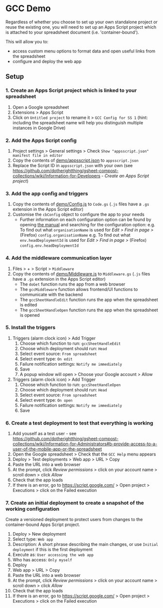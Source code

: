# GCC Demo

Regardless of whether you choose to set up your own standalone project or reuse the existing one, you will need to set up an Apps Script project which is attached to your spreadsheet document (i.e. 'container-bound').

This will allow you to:

* access custom menu options to format data and open useful links from the spreadsheet
* configure and deploy the web app

## Setup

### 1. Create an Apps Script project which is linked to your spreadsheet

1. Open a Google spreadsheet
2. Extensions > Apps Script
3. Click on `Untitled project` to rename it > `GCC Config for SS 1` (hint: including the spreadsheet name will help you distinguish multiple instances in Google Drive)

### 2. Add the Apps Script config

1. Project settings > General settings > Check `Show "appsscript.json" manifest file in editor`
2. Copy the contents of [demo/appsscript.json](https://github.com/dotherightthing/gsheet-compost-collections/blob/main/demo/appsscript.json) to `appsscript.json`
3. Replace the Script ID in `appsscript.json` with your own (see <https://github.com/dotherightthing/gsheet-compost-collections/wiki/Information-for-Developers> - *Create an Apps Script project*)

### 3. Add the app config and triggers

1. Copy the contents of [demo/Config.js](https://github.com/dotherightthing/gsheet-compost-collections/blob/main/demo/Config.js) to `Code.gs` (`.js` files have a `.gs` extension in the Apps Script editor)
2. Customise the `cbConfig` object to configure the app to your needs
    * Further information on each configuration option can be found by opening
      [the manual](https://github.com/dotherightthing/gsheet-compost-collections/blob/main/MAN.md)
      and searching for the configuration option:
      e.g. To find out what `organisationName` is used for *Edit > Find in page >* (Firefox) `config.organisationName`
      e.g. To find out what `env.headDeploymentId` is used for *Edit > Find in page >* (Firefox) `config.env.headDeploymentId`

### 4. Add the middleware communication layer

1. Files > + > Script > `Middleware`
2. Copy the contents of [demo/Middleware.js](https://github.com/dotherightthing/gsheet-compost-collections/blob/main/demo/Middleware.js) to `Middleware.gs` (`.js` files have a `.gs` extension in the Apps Script editor)
   * The `doGet` function runs the app from a web browser
   * The `gccMiddleware` function allows frontend/UI functions to communicate with the backend
   * The `gccSheetHandleEdit` function runs the app when the spreadsheet is edited
   * The `gccSheetHandleOpen` function runs the app when the spreadsheet is opened

### 5. Install the triggers

1. Triggers (alarm clock icon) > Add Trigger
   1. Choose which function to run: `gccSheetHandleEdit`
   2. Choose which deployment should run: `Head`
   3. Select event source: `From spreadsheet`
   4. Select event type: `On edit`
   5. Failure notification settings: `Notify me immediately`
   6. Save
   7. A popup window will open > Choose your Google account > Allow
2. Triggers (alarm clock icon) > Add Trigger
   1. Choose which function to run: `gccSheetHandleOpen`
   2. Choose which deployment should run: `Head`
   3. Select event source: `From spreadsheet`
   4. Select event type: `On open`
   5. Failure notification settings: `Notify me immediately`
   6. Save

### 6. Create a test deployment to test that everything is working

1. Add youself as a test user - see <https://github.com/dotherightthing/gsheet-compost-collections/wiki/Information-for-Administrators#b-provide-access-to-a-user-of-the-mobile-app-or-the-spreadsheet>
2. Open the Google spreadsheet > Check that the `GCC Help` menu appears
3. Deploy > Test deployments > Web app > URL > Copy
4. Paste the URL into a web browser
5. At the prompt, click *Review permissions* > click on your account name > scroll down > click *Allow*
6. Check that the app loads
7. If there is an error, go to <https://script.google.com/> > Open project > Executions > click on the Failed execution

### 7. Create an initial deployment to create a snapshot of the working configuration

Create a versioned deployment to protect users from changes to the container-bound Apps Script project.

1. Deploy > New deployment
2. Select type: `Web app`
3. Description: A short phrase describing the main changes, or use `Initial deployment` if this is the first deployment
4. Execute as: `User accessing the web app`
5. Who has access: `Only myself`
6. Deploy
7. Web app > URL > Copy
8. Paste the URL into a web browser
9. At the prompt, click *Review permissions* > click on your account name > scroll down > click *Allow*
10. Check that the app loads
11. If there is an error, go to <https://script.google.com/> > Open project > Executions > click on the Failed execution
